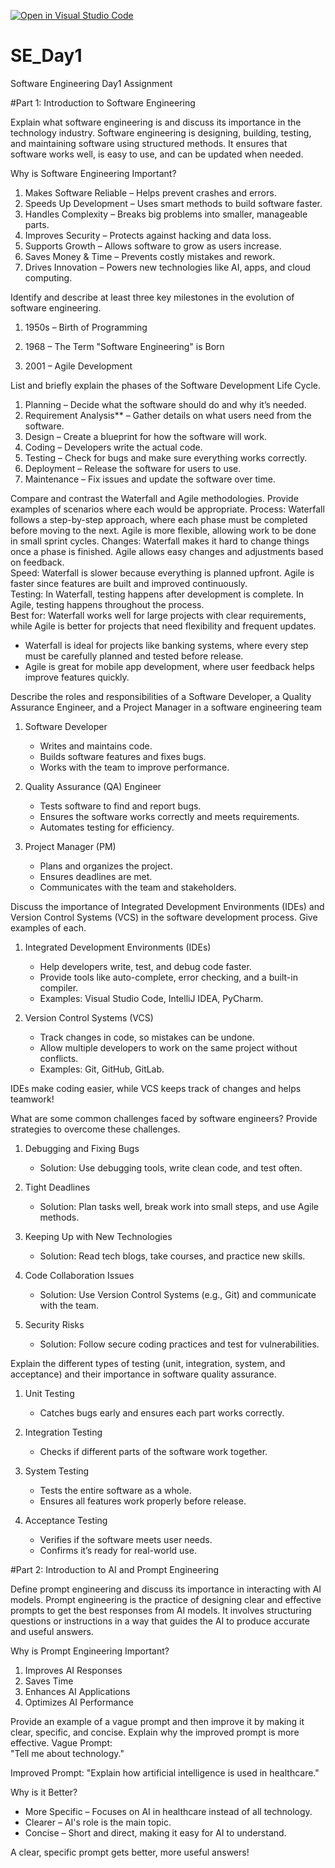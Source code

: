 [![Open in Visual Studio Code](https://classroom.github.com/assets/open-in-vscode-2e0aaae1b6195c2367325f4f02e2d04e9abb55f0b24a779b69b11b9e10269abc.svg)](https://classroom.github.com/online_ide?assignment_repo_id=18398658&assignment_repo_type=AssignmentRepo)
# SE_Day1
Software Engineering Day1 Assignment

#Part 1: Introduction to Software Engineering

Explain what software engineering is and discuss its importance in the technology industry. 
Software engineering is designing, building, testing, and maintaining software using structured methods. It ensures that software works well, is easy to use, and can be updated when needed.

Why is Software Engineering Important?  
1. Makes Software Reliable – Helps prevent crashes and errors.  
2. Speeds Up Development – Uses smart methods to build software faster.  
3. Handles Complexity – Breaks big problems into smaller, manageable parts.  
4. Improves Security – Protects against hacking and data loss.  
5. Supports Growth – Allows software to grow as users increase.  
6. Saves Money & Time – Prevents costly mistakes and rework.  
7. Drives Innovation – Powers new technologies like AI, apps, and cloud computing.  


Identify and describe at least three key milestones in the evolution of software engineering.
1. 1950s – Birth of Programming 

2. 1968 – The Term "Software Engineering" is Born 

3. 2001 – Agile Development

List and briefly explain the phases of the Software Development Life Cycle.  
1. Planning – Decide what the software should do and why it’s needed.  
2. Requirement Analysis** – Gather details on what users need from the software.  
3. Design – Create a blueprint for how the software will work.  
4. Coding – Developers write the actual code.  
5. Testing – Check for bugs and make sure everything works correctly.  
6. Deployment – Release the software for users to use.  
7. Maintenance – Fix issues and update the software over time.  


Compare and contrast the Waterfall and Agile methodologies. Provide examples of scenarios where each would be appropriate.
Process: Waterfall follows a step-by-step approach, where each phase must be completed before moving to the next. Agile is more flexible, allowing work to be done in small sprint cycles. 
Changes: Waterfall makes it hard to change things once a phase is finished. Agile allows easy changes and adjustments based on feedback.  
Speed: Waterfall is slower because everything is planned upfront. Agile is faster since features are built and improved continuously.  
Testing: In Waterfall, testing happens after development is complete. In Agile, testing happens throughout the process.  
Best for: Waterfall works well for large projects with clear requirements, while Agile is better for projects that need flexibility and frequent updates.  


- Waterfall is ideal for projects like banking systems, where every step must be carefully planned and tested before release.  
- Agile is great for mobile app development, where user feedback helps improve features quickly.  


Describe the roles and responsibilities of a Software Developer, a Quality Assurance Engineer, and a Project Manager in a software engineering team
1. Software Developer  
   - Writes and maintains code.  
   - Builds software features and fixes bugs.  
   - Works with the team to improve performance.  

2. Quality Assurance (QA) Engineer 
   - Tests software to find and report bugs.  
   - Ensures the software works correctly and meets requirements.  
   - Automates testing for efficiency.  

3. Project Manager (PM)  
   - Plans and organizes the project.  
   - Ensures deadlines are met.  
   - Communicates with the team and stakeholders.  


Discuss the importance of Integrated Development Environments (IDEs) and Version Control Systems (VCS) in the software development process. Give examples of each.
1. Integrated Development Environments (IDEs)  
   - Help developers write, test, and debug code faster.  
   - Provide tools like auto-complete, error checking, and a built-in compiler.  
   - Examples: Visual Studio Code, IntelliJ IDEA, PyCharm.  

2. Version Control Systems (VCS) 
   - Track changes in code, so mistakes can be undone.  
   - Allow multiple developers to work on the same project without conflicts.  
   - Examples: Git, GitHub, GitLab.  
 
IDEs make coding easier, while VCS keeps track of changes and helps teamwork!

What are some common challenges faced by software engineers? Provide strategies to overcome these challenges. 
1. Debugging and Fixing Bugs  
   - Solution: Use debugging tools, write clean code, and test often.  

2. Tight Deadlines 
   - Solution: Plan tasks well, break work into small steps, and use Agile methods.  

3. Keeping Up with New Technologies  
   - Solution: Read tech blogs, take courses, and practice new skills.  

4. Code Collaboration Issues  
   - Solution: Use Version Control Systems (e.g., Git) and communicate with the team.  

5. Security Risks  
   - Solution: Follow secure coding practices and test for vulnerabilities.  


Explain the different types of testing (unit, integration, system, and acceptance) and their importance in software quality assurance.
1. Unit Testing  
   - Catches bugs early and ensures each part works correctly.  

2. Integration Testing  
   - Checks if different parts of the software work together.   

3. System Testing 
   - Tests the entire software as a whole.  
   - Ensures all features work properly before release.  

4. Acceptance Testing  
   - Verifies if the software meets user needs.  
   - Confirms it’s ready for real-world use.  


#Part 2: Introduction to AI and Prompt Engineering


Define prompt engineering and discuss its importance in interacting with AI models. 
Prompt engineering is the practice of designing clear and effective prompts to get the best responses from AI models. It involves structuring questions or instructions in a way that guides the AI to produce accurate and useful answers.  

Why is Prompt Engineering Important? 
1. Improves AI Responses   
2. Saves Time   
3. Enhances AI Applications  
4. Optimizes AI Performance   

Provide an example of a vague prompt and then improve it by making it clear, specific, and concise. Explain why the improved prompt is more effective.
Vague Prompt:  
"Tell me about technology."

Improved Prompt: 
"Explain how artificial intelligence is used in healthcare."

Why is it Better?  
- More Specific – Focuses on AI in healthcare instead of all technology.  
- Clearer – AI's role is the main topic.  
- Concise – Short and direct, making it easy for AI to understand.  

A clear, specific prompt gets better, more useful answers!
